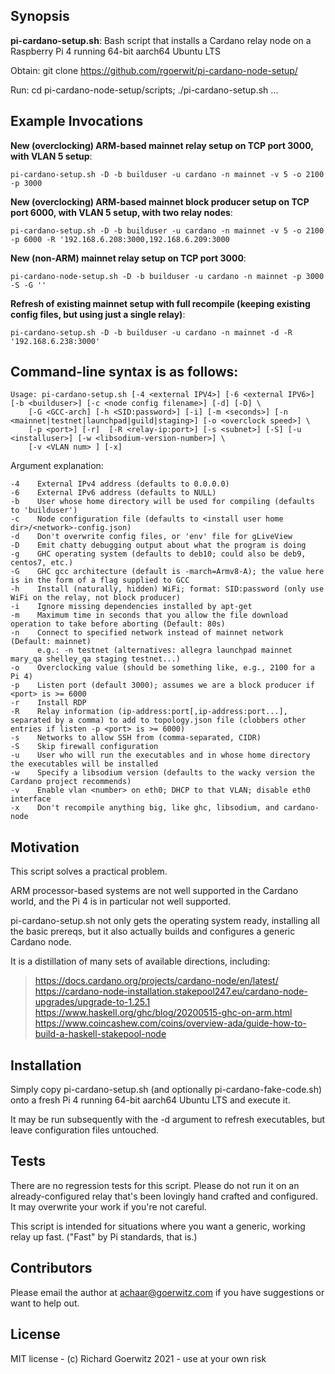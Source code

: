 ## Synopsis

**pi-cardano-setup.sh**:  Bash script that installs a Cardano relay node on a Raspberry Pi 4 running 64-bit aarch64 Ubuntu LTS

Obtain:  git clone https://github.com/rgoerwit/pi-cardano-node-setup/

Run:  cd pi-cardano-node-setup/scripts; ./pi-cardano-setup.sh ... 

## Example Invocations

**New (overclocking) ARM-based mainnet relay setup on TCP port 3000, with VLAN 5 setup**:
```
pi-cardano-setup.sh -D -b builduser -u cardano -n mainnet -v 5 -o 2100 -p 3000 
```
**New (overclocking) ARM-based mainnet block producer setup on TCP port 6000, with VLAN 5 setup, with two relay nodes**:  
```
pi-cardano-setup.sh -D -b builduser -u cardano -n mainnet -v 5 -o 2100 -p 6000 -R '192.168.6.208:3000,192.168.6.209:3000
```
**New (non-ARM) mainnet relay setup on TCP port 3000**:
```
pi-cardano-node-setup.sh -D -b builduser -u cardano -n mainnet -p 3000 -S -G ''
```
**Refresh of existing mainnet setup with full recompile (keeping existing config files, but using just a single relay)**:  
```
pi-cardano-setup.sh -D -b builduser -u cardano -n mainnet -d -R '192.168.6.238:3000'
```

## Command-line syntax is as follows:

```
Usage: pi-cardano-setup.sh [-4 <external IPV4>] [-6 <external IPV6>] [-b <builduser>] [-c <node config filename>] [-d] [-D] \
    [-G <GCC-arch] [-h <SID:password>] [-i] [-m <seconds>] [-n <mainnet|testnet|launchpad|guild|staging>] [-o <overclock speed>] \
	[-p <port>] [-r]  [-R <relay-ip:port>] [-s <subnet>] [-S] [-u <installuser>] [-w <libsodium-version-number>] \
	[-v <VLAN num> ] [-x]
```

Argument explanation:

```
-4    External IPv4 address (defaults to 0.0.0.0)
-6    External IPv6 address (defaults to NULL)
-b    User whose home directory will be used for compiling (defaults to 'builduser')
-c    Node configuration file (defaults to <install user home dir>/<network>-config.json)
-d    Don't overwrite config files, or 'env' file for gLiveView
-D    Emit chatty debugging output about what the program is doing
-g    GHC operating system (defaults to deb10; could also be deb9, centos7, etc.)
-G    GHC gcc architecture (default is -march=Armv8-A); the value here is in the form of a flag supplied to GCC
-h    Install (naturally, hidden) WiFi; format: SID:password (only use WiFi on the relay, not block producer)
-i    Ignore missing dependencies installed by apt-get
-m    Maximum time in seconds that you allow the file download operation to take before aborting (Default: 80s)
-n    Connect to specified network instead of mainnet network (Default: mainnet)
      e.g.: -n testnet (alternatives: allegra launchpad mainnet mary_qa shelley_qa staging testnet...)
-o    Overclocking value (should be something like, e.g., 2100 for a Pi 4)
-p    Listen port (default 3000); assumes we are a block producer if <port> is >= 6000
-r    Install RDP
-R    Relay information (ip-address:port[,ip-address:port...], separated by a comma) to add to topology.json file (clobbers other entries if listen -p <port> is >= 6000)
-s    Networks to allow SSH from (comma-separated, CIDR)
-S    Skip firewall configuration
-u    User who will run the executables and in whose home directory the executables will be installed
-w    Specify a libsodium version (defaults to the wacky version the Cardano project recommends)
-v    Enable vlan <number> on eth0; DHCP to that VLAN; disable eth0 interface
-x    Don't recompile anything big, like ghc, libsodium, and cardano-node
```

## Motivation

This script solves a practical problem.

ARM processor-based systems are not well supported in the Cardano world, and the Pi 4 is in particular not well supported.

pi-cardano-setup.sh not only gets the operating system ready, installing all the basic prereqs, but it also actually builds and configures a generic Cardano node.

It is a distillation of many sets of available directions, including:

>   https://docs.cardano.org/projects/cardano-node/en/latest/
>   https://cardano-node-installation.stakepool247.eu/cardano-node-upgrades/upgrade-to-1.25.1
>	https://www.haskell.org/ghc/blog/20200515-ghc-on-arm.html
>	https://www.coincashew.com/coins/overview-ada/guide-how-to-build-a-haskell-stakepool-node


## Installation

Simply copy pi-cardano-setup.sh (and optionally pi-cardano-fake-code.sh) onto a fresh Pi 4 running 64-bit aarch64 Ubuntu LTS and execute it.

It may be run subsequently with the -d argument to refresh executables, but leave configuration files untouched.


## Tests

There are no regression tests for this script.  Please do not run it on an already-configured relay that's been lovingly hand crafted and configured.  It may overwrite your work if you're not careful.

This script is intended for situations where you want a generic, working relay up fast.  ("Fast" by Pi standards, that is.)


## Contributors

Please email the author at achaar@goerwitz.com if you have suggestions or want to help out.


## License

MIT license - (c) Richard Goerwitz 2021 - use at your own risk

